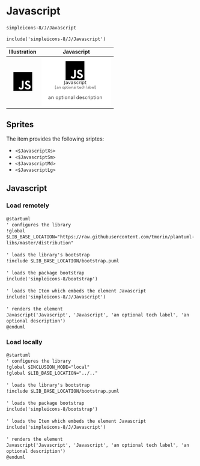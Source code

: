 # Javascript


```text
simpleicons-8/J/Javascript
```

```text
include('simpleicons-8/J/Javascript')
```



| Illustration | Javascript |
| :---: | :---: |
| ![illustration for Illustration](../../simpleicons-8/J/Javascript.png) | ![illustration for Javascript](../../simpleicons-8/J/Javascript.Local.png) |



## Sprites
The item provides the following sriptes:

- `<$JavascriptXs>`
- `<$JavascriptSm>`
- `<$JavascriptMd>`
- `<$JavascriptLg>`





## Javascript

### Load remotely
```plantuml
@startuml
' configures the library
!global $LIB_BASE_LOCATION="https://raw.githubusercontent.com/tmorin/plantuml-libs/master/distribution"

' loads the library's bootstrap
!include $LIB_BASE_LOCATION/bootstrap.puml

' loads the package bootstrap
include('simpleicons-8/bootstrap')

' loads the Item which embeds the element Javascript
include('simpleicons-8/J/Javascript')

' renders the element
Javascript('Javascript', 'Javascript', 'an optional tech label', 'an optional description')
@enduml
```

### Load locally
```plantuml
@startuml
' configures the library
!global $INCLUSION_MODE="local"
!global $LIB_BASE_LOCATION="../.."

' loads the library's bootstrap
!include $LIB_BASE_LOCATION/bootstrap.puml

' loads the package bootstrap
include('simpleicons-8/bootstrap')

' loads the Item which embeds the element Javascript
include('simpleicons-8/J/Javascript')

' renders the element
Javascript('Javascript', 'Javascript', 'an optional tech label', 'an optional description')
@enduml
```

